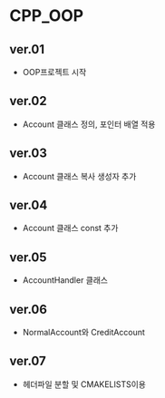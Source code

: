 # CPP_OOP

## ver.01
 - OOP프로젝트 시작

## ver.02
 - Account 클래스 정의, 포인터 배열 적용

## ver.03
 - Account 클래스 복사 생성자 추가

## ver.04
 - Account 클래스 const 추가

## ver.05
 - AccountHandler 클래스 

## ver.06
 - NormalAccount와 CreditAccount 

## ver.07
 - 헤더파일 분할 및 CMAKELISTS이용
